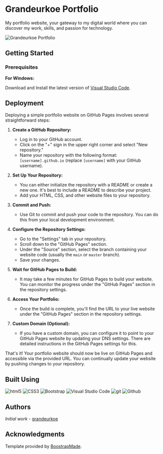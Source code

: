 # Grandeurkoe Portfolio

My portfolio website, your gateway to my digital world where you can discover my work, skills, and passion for technology.

![Grandeurkoe Portfolio](grandeurkoe-portfolio.gif)

## Getting Started

### Prerequisites

<b>For Windows:</b>
<br/> 

Download and Install the latest version of [Visual Studio Code](https://code.visualstudio.com/download).<br/>

## Deployment

Deploying a simple portfolio website on GitHub Pages involves several straightforward steps:

1. **Create a GitHub Repository:**
   - Log in to your GitHub account.
   - Click on the "+" sign in the upper right corner and select "New repository."
   - Name your repository with the following format: `[username].github.io` (replace `[username]` with your GitHub username).

2. **Set Up Your Repository:**
   - You can either initialize the repository with a README or create a new one. It's best to include a README to describe your project.
   - Add your HTML, CSS, and other website files to your repository.

3. **Commit and Push:**
   - Use Git to commit and push your code to the repository. You can do this from your local development environment.

4. **Configure the Repository Settings:**
   - Go to the "Settings" tab in your repository.
   - Scroll down to the "GitHub Pages" section.
   - Under the "Source" section, select the branch containing your website code (usually the `main` or `master` branch).
   - Save your changes.

5. **Wait for GitHub Pages to Build:**
   - It may take a few minutes for GitHub Pages to build your website. You can monitor the progress under the "GitHub Pages" section in the repository settings.

6. **Access Your Portfolio:**
   - Once the build is complete, you'll find the URL to your live website under the "GitHub Pages" section in the repository settings.

7. **Custom Domain (Optional):**
   - If you have a custom domain, you can configure it to point to your GitHub Pages website by updating your DNS settings. There are detailed instructions in the GitHub Pages settings for this.

That's it! Your portfolio website should now be live on GitHub Pages and accessible via the provided URL. You can continually update your website by pushing changes to your repository.

## Built Using
<p>
  <img alt="html5" src="https://img.shields.io/badge/-HTML5-e34f26?style=flat-square&logo=html5&logoColor=white" />
  <img alt="CSS3" src="https://img.shields.io/badge/-CSS3-264de4?style=flat-square&logo=css3&logoColor=white" />
  <img alt="Bootstrap" src="https://img.shields.io/badge/-Bootstrap-59287a?style=flat-square&logo=bootstrap&logoColor=white" />
  <img alt="Visual Studio Code" src="https://img.shields.io/badge/-Visual%20Studio%20Code-0078d7?style=flat-square&logo=visualstudiocode&logoColor=white" />
  <img alt="git" src="https://img.shields.io/badge/-Git-f34f29?style=flat-square&logo=git&logoColor=white" />
  <img alt="Github" src="https://img.shields.io/badge/-Github-14232c?style=flat-square&logo=github&logoColor=white" />
</p>

## Authors

*Initial work* - [grandeurkoe](https://github.com/grandeurkoe)

## Acknowledgments

Template provided by [BoostrapMade](https://bootstrapmade.com/iportfolio-bootstrap-portfolio-websites-template/).

